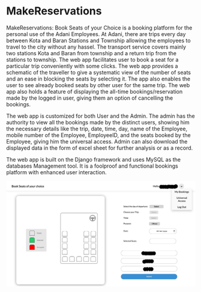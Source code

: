 # MakeReservations
MakeReservations: Book Seats of your Choice is a booking platform for the personal use of the Adani Employees.
At Adani, there are trips every day between Kota and Baran Stations and Township allowing the employees to travel to the city without any hassel. The transport service covers mainly two stations Kota and Baran from township and a return trip from the stations to township. 
The web app facilitates user to book a seat for a particular trip conveniently with some clicks. The web app provides a schematic of the traveller to give a systematic view of the number of seats and an ease in blocking the seats by selecting it. The app also enables the user to see already booked seats by other user for the same trip. The web app also holds a feature of displaying the all-time bookings/reservation made by the logged in user, giving them an option of cancelling the bookings. 

The web app is customized for both User and the Admin. The admin has the authority to view all the bookings made by the distinct users, showing him the necessary details like the trip, date, time, day, name of the Employee, mobile number of the Employee, EmployeeID, and the seats booked by the Employee, giving him the universal access. Admin can also download the displayed data in the form of excel sheet for further analysis or as a record.

The web app is built on the Django framework and uses MySQL as the databases Management tool. It is a foolproof and functional bookings platform with enhanced user interaction.

![image alt](https://github.com/kushagra1429/MakeReservations/blob/cb0f476624f8641a74a029a2843c12771a22d389/1689865919668.jpeg)

